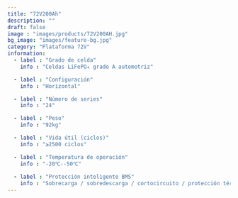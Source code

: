```yaml
---
title: "72V200Ah"
description: ""
draft: false
image : "images/products/72V200AH.jpg"
bg_image: "images/feature-bg.jpg"
category: "Plataforma 72V"
information:
  - label : "Grado de celda"
    info : "Celdas LiFePO₄ grado A automotriz"

  - label : "Configuración"
    info : "Horizontal"

  - label : "Número de series"
    info : "24"

  - label : "Peso"
    info : "92kg"

  - label : "Vida útil (ciclos)"
    info : "≥2500 ciclos"

  - label : "Temperatura de operación"
    info : "-20℃--50℃"
    
  - label : "Protección inteligente BMS"
    info : "Sobrecarga / sobredescarga / cortocircuito / protección térmica"
---
```

